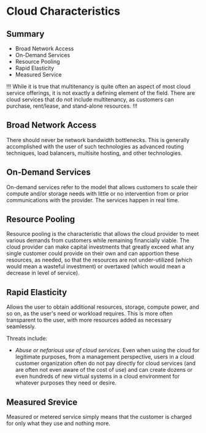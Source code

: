 # Cloud Characteristics

## Summary

- Broad Network Access
- On-Demand Services
- Resource Pooling
- Rapid Elasticity
- Measured Service

!!!
While it is true that multitenancy is quite often an aspect of most cloud service offerings, it is not exactly a defining element of the field. There are cloud services that do not include multitenancy, as customers can purchase, rent/lease, and stand-alone resources.
!!!

## Broad Network Access

There should never be network bandwidth bottlenecks. This is generally accomplished with the user of such technologies as advanced routing techniques, load balancers, multisite hosting, and other technologies.

## On-Demand Services

On-demand services refer to the model that allows customers to scale their compute and/or storage needs with little or no intervention from or prior communications with the provider. The services happen in real time.

## Resource Pooling

Resource pooling is the characteristic that allows the cloud provider to meet various demands from customers while remaining financially viable. The cloud provider can make capital investments that greatly exceed what any single customer could provide on their own and can apportion these resources, as needed, so that the resources are not under-utilized (which would mean a wasteful investment) or overtaxed (which would mean a decrease in level of service).

## Rapid Elasticity

Allows the user to obtain additional resources, storage, compute power, and so on, as the user's need or workload requires. This is more often transparent to the user, with more resources added as necessary seamlessly.

Threats include:

- *Abuse or nefarious use of cloud services*. Even when using the cloud for legitimate purposes, from a management perspective, users in a cloud customer organization often do not pay directly for cloud services (and are often not even aware of the cost of use) and can create dozens or even hundreds of new virtual systems in a cloud environment for whatever purposes they need or desire.

## Measured Srevice

Measured or metered service simply means that the customer is charged for only what they use and nothing more.
